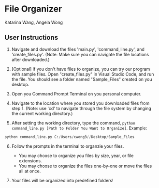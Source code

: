 # File Organizer
Katarina Wang, Angela Wong

## User Instructions
1. Navigate and download the files 'main.py', 'command_line.py', and 'create_files.py'.
(Note: Make sure you can navigate the file locations after downloaded.)

2. [Optional] If you don't have files to organize, you can try our program with sample files. Open "create_files.py" in Visual Studio Code, and run the file. You should see a folder named "Sample_Files" created on you desktop. 

3. Open you Command Prompt Terminal on you personal computer.

4. Navigate to the location where you stored you downloaded files from step 1. 
(Note: use 'cd' to navigate through the file system by changing the current working directory.)

5. After setting the working directory, type the command, `python command_line.py [Path to Folder You Want to Organize]`.
Example: 
```Python
python command_line.py C:/Users/cwong3//Desktop/Sample_Files
```

6. Follow the prompts in the terminal to organzie your files.
    - You may choose to organize you files by size, year, or file extensions.
    - You may choose to organize the files one-by-one or move the files all at once. 

7. Your files will be organized into predefined folders!

